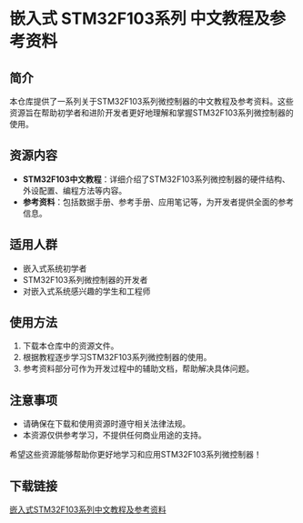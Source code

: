 # 嵌入式 STM32F103系列 中文教程及参考资料

## 简介
本仓库提供了一系列关于STM32F103系列微控制器的中文教程及参考资料。这些资源旨在帮助初学者和进阶开发者更好地理解和掌握STM32F103系列微控制器的使用。

## 资源内容
- **STM32F103中文教程**：详细介绍了STM32F103系列微控制器的硬件结构、外设配置、编程方法等内容。
- **参考资料**：包括数据手册、参考手册、应用笔记等，为开发者提供全面的参考信息。

## 适用人群
- 嵌入式系统初学者
- STM32F103系列微控制器的开发者
- 对嵌入式系统感兴趣的学生和工程师

## 使用方法
1. 下载本仓库中的资源文件。
2. 根据教程逐步学习STM32F103系列微控制器的使用。
3. 参考资料部分可作为开发过程中的辅助文档，帮助解决具体问题。

## 注意事项
- 请确保在下载和使用资源时遵守相关法律法规。
- 本资源仅供参考学习，不提供任何商业用途的支持。

希望这些资源能够帮助你更好地学习和应用STM32F103系列微控制器！

## 下载链接

[嵌入式STM32F103系列中文教程及参考资料](https://pan.quark.cn/s/9f6018b34178)